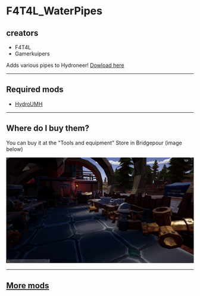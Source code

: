 # F4T4L_WaterPipes

## creators

- F4T4L
- Gamerkuipers

Adds various pipes to Hydroneer! [Dowload here](https://github.com/Gamerkuipers/Hydroneer-Modding/raw/main/F4T4L_WaterPipes/500-f4t4l_WaterPipes_P.pak)

-------

## Required mods

- [HydroUMH](https://github.com/RHlNO/HydroneerModding/raw/main/Release%20Mods/501-HydroUMH_P.pak)

-------

## Where do I buy them?

You can buy it at the "Tools and equipment" Store in Bridgepour (image below)

![3WayPipe](./img/Pipes-Store.jpg)

-------

## [More mods](../../../)
